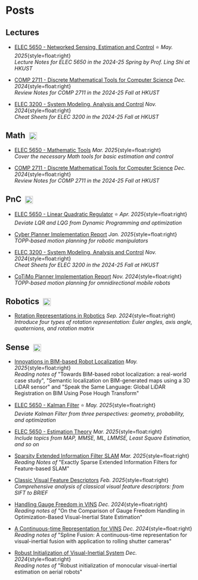 # Posts

## Lectures

- [ELEC 5650 - Networked Sensing, Estimation and Control](./2025/elec-5650) ⭐
  _May. 2025_{style=float:right}<br>
  _Lecture Notes for ELEC 5650 in the 2024-25 Spring by Prof. Ling Shi at HKUST_

- [COMP 2711 - Discrete Mathematical Tools for Computer Science](./2024/comp-2711.md)
  _Dec. 2024_{style=float:right}<br>
  _Review Notes for COMP 2711 in the 2024-25 Fall at HKUST_

- [ELEC 3200 - System Modeling, Analysis and Control](./2024/elec-3200.md)
  _Nov. 2024_{style=float:right}<br>
  _Cheat Sheets for ELEC 3200 in the 2024-25 Fall at HKUST_

## Math &nbsp;<img src="/tags/math.svg" style="display:inline; vertical-align:middle; height:1em;">

- [ELEC 5650 - Mathematic Tools](./2025/elec-5650/math-tools)
  _Mar. 2025_{style=float:right}<br>
  _Cover the necessary Math tools for basic estimation and control_

- [COMP 2711 - Discrete Mathematical Tools for Computer Science](./2024/comp-2711.md)
  _Dec. 2024_{style=float:right}<br>
  _Review Notes for COMP 2711 in the 2024-25 Fall at HKUST_

## PnC &nbsp;<img src="/tags/control.svg" style="display:inline; vertical-align:middle; height:1em;">

- [ELEC 5650 - Linear Quadratic Regulator](./2025/elec-5650/lqr) ⭐
  _Apr. 2025_{style=float:right}<br>
  _Deviate LQR and LQG from Dynamic Programming and optimization_

- [Cyber Planner Implementation Report](./2025/cyber-planner)
  _Jan. 2025_{style=float:right}<br>
  _TOPP-based motion planning for robotic manipulators_

- [ELEC 3200 - System Modeling, Analysis and Control](./2024/elec-3200.md)
  _Nov. 2024_{style=float:right}<br>
  _Cheat Sheets for ELEC 3200 in the 2024-25 Fall at HKUST_

- [CoTiMo Planner Implementation Report](./2024/cotimo-planner)
  _Nov. 2024_{style=float:right} <br>
  _TOPP-based motion planning for omnidirectional mobile robots_

## Robotics &nbsp;<img src="/tags/robotics.svg" style="display:inline; vertical-align:middle; height:1em;">

- [Rotation Representations in Robotics](./2024/rotation-representation)
  _Sep. 2024_{style=float:right}<br>
  _Introduce four types of rotation representation: Euler angles, axis angle, quaternions, and rotation matrix_

## Sense &nbsp;<img src="/tags/sense.svg" style="display:inline; vertical-align:middle; height:1em;">

- [Innovations in BIM-based Robot Localization](./2025/bim-localization.md)
  _May. 2025_{style=float:right}<br>
  _Reading notes of_ "Towards BIM-based robot localization: a real-world case study", "Semantic localization on BIM-generated maps using a 3D LiDAR sensor" and "Speak the Same Language: Global LiDAR Registration on BIM Using Pose Hough Transform"

- [ELEC 5650 - Kalman Filter](./2025/elec-5650/kalman-filter) ⭐
  _May. 2025_{style=float:right}<br>
  _Deviate Kalman Filter from three perspectives: geometry, probability, and optimization_

- [ELEC 5650 - Estimation Theory](./2025/elec-5650/estimation)
  _Mar. 2025_{style=float:right}<br>
  _Include topics from MAP, MMSE, ML, LMMSE, Least Square Estimation, and so on_

- [Sparsity Extended Information Filter SLAM](./2025/seif-slam)
  _Mar. 2025_{style=float:right}<br>
  _Reading Notes of_ "Exactly Sparse Extended Information Filters for Feature-based SLAM"

- [Classic Visual Feature Descriptors](./2025/visual-feature)
  _Feb. 2025_{style=float:right}<br>
  _Comprehensive analysis of classical visual feature descriptors: from SIFT to BRIEF_

- [Handling Gauge Freedom in VINS](./2024/gauge-handling.md)
  _Dec. 2024_{style=float:right}<br>
  _Reading notes of_ "On the Comparison of Gauge Freedom Handling in Optimization-Based Visual-Inertial State Estimation"

- [A Continuous-time Representation for VINS](./2024/spline-fusion)
  _Dec. 2024_{style=float:right}<br>
  _Reading notes of_ "Spline Fusion: A continuous-time representation for visual-inertial fusion with application to rolling shutter cameras"

- [Robust Initialization of Visual-Inertial System](./2024/vins-init)
  _Dec. 2024_{style=float:right}<br>
  _Reading notes of_ "Robust initialization of monocular visual-inertial estimation on aerial robots"
